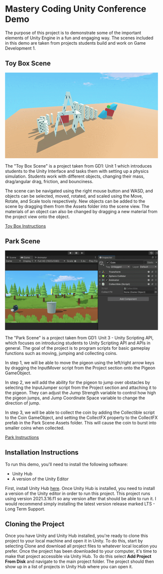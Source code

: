# Mastery Coding Unity Conference Demo

The purpose of this project is to demonstrate some of the important elements of Unity Engine in a fun and engaging way. The scenes included in this demo are taken from projects students build and work on Game Development 1.

## Toy Box Scene 

![](https://github.com/torbenwb/MCConExp/blob/main/ToyBox_Demo.gif)

The "Toy Box Scene" is a project taken from GD1: Unit 1 which introduces students to the Unity Interface and tasks them with setting up a physics simulation. Students work with different objects, changing their mass, drag/angular drag, friction, and bounciness. 

The scene can be navigated using the right mouse button and WASD, and objects can be selected, moved, rotated, and scaled using the Move, Rotate, and Scale tools respectively. New objects can be added to the scene by dragging them from the Assets folder into the scene view. The materials of an object can also be changed by dragging a new material from the project view onto the object.

[Toy Box Instructions](https://github.com/torbenwb/MCConExp/blob/main/ToyBox.md)

## Park Scene

![](https://github.com/torbenwb/MCConExp/blob/main/Pigeon_CollectCoin.gif)

The "Park Scene" is a project taken from GD1: Unit 3 - Unity Scripting API, which focuses on introducing students to Unity Scripting API and APIs in general. The goal of the project is to program scripts for basic gameplay functions such as moving, jumping and collecting coins.

In step 1, we will be able to move the pigeon using the left/right arrow keys by dragging the InputMover script from the Project section onto the Pigeon GameObject.

In step 2, we will add the ability for the pigeon to jump over obstacles by selecting the InputJumper script from the Project section and attaching it to the pigeon. They can adjust the Jump Strength variable to control how high the pigeon jumps, and Jump Coordinate Space variable to change the direction of jump.

In step 3, we will be able to collect the coin by adding the Collectible script to the Coin GameObject, and setting the CollectFX property to the CollectFX prefab in the Park Scene Assets folder. This will cause the coin to burst into smaller coins when collected.

[Park Instructions](https://github.com/torbenwb/MCConExp/blob/main/ParkScene.md)

## Installation Instructions 

To run this demo, you'll need to install the following software:

* Unity Hub
* A version of the Unity Editor

First, install Unity Hub [here](https://unity.com/download). Once Unity Hub is installed, you need to install a version of the Unity editor in order to run this project. This project runs using version 2021.3.16.f1 so any version after that should be able to run it. I would recommend simply installing the latest version release marked LTS - Long Term Support.

## Cloning the Project

Once you have Unity and Unity Hub installed, you're ready to clone this project to your local machine and open it in Unity. To do this, start by selecting Clone and download all project files to whatever local location you prefer. Once the project has been downloaded to your computer, it's time to make that project accessible via Unity Hub. To do this select **Add Project From Disk** and navigate to the main project folder. The project should then show up in a list of projects in Unity Hub where you can open it.
